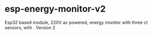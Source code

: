 # esp-energy-monitor-v2
Esp32 based module, 220V ac powered, energy monitor with three ct sensors, with . Version 2
